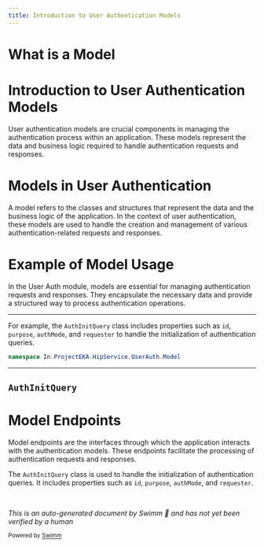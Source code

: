 ```yaml
---
title: Introduction to User Authentication Models
---
```

# What is a Model

# Introduction to User Authentication Models

User authentication models are crucial components in managing the authentication process within an application. These models represent the data and business logic required to handle authentication requests and responses.

# Models in User Authentication

A model refers to the classes and structures that represent the data and the business logic of the application. In the context of user authentication, these models are used to handle the creation and management of various authentication-related requests and responses.

# Example of Model Usage

In the User Auth module, models are essential for managing authentication requests and responses. They encapsulate the necessary data and provide a structured way to process authentication operations.

<SwmSnippet path="/src/In.ProjectEKA.HipService/UserAuth/Model/AuthInitQuery.cs" line="3">

---

For example, the <SwmToken path="src/In.ProjectEKA.HipService/UserAuth/Model/AuthInitQuery.cs" pos="5:5:5" line-data="    public class AuthInitQuery">`AuthInitQuery`</SwmToken> class includes properties such as <SwmToken path="src/In.ProjectEKA.HipService/UserAuth/Model/AuthInitQuery.cs" pos="7:5:5" line-data="        public string id { get; }">`id`</SwmToken>, <SwmToken path="src/In.ProjectEKA.HipService/UserAuth/Model/AuthInitQuery.cs" pos="8:5:5" line-data="        public string purpose { get; } = KYC_AND_LINK;">`purpose`</SwmToken>, <SwmToken path="src/In.ProjectEKA.HipService/UserAuth/Model/AuthInitQuery.cs" pos="9:5:5" line-data="        public string authMode { get; }">`authMode`</SwmToken>, and <SwmToken path="src/In.ProjectEKA.HipService/UserAuth/Model/AuthInitQuery.cs" pos="10:5:5" line-data="        public Requester requester { get; }">`requester`</SwmToken> to handle the initialization of authentication queries.

```c#
namespace In.ProjectEKA.HipService.UserAuth.Model
```

---

</SwmSnippet>

## <SwmToken path="src/In.ProjectEKA.HipService/UserAuth/Model/AuthInitQuery.cs" pos="5:5:5" line-data="    public class AuthInitQuery">`AuthInitQuery`</SwmToken>

# Model Endpoints

Model endpoints are the interfaces through which the application interacts with the authentication models. These endpoints facilitate the processing of authentication requests and responses.

The <SwmToken path="src/In.ProjectEKA.HipService/UserAuth/Model/AuthInitQuery.cs" pos="5:5:5" line-data="    public class AuthInitQuery">`AuthInitQuery`</SwmToken> class is used to handle the initialization of authentication queries. It includes properties such as <SwmToken path="src/In.ProjectEKA.HipService/UserAuth/Model/AuthInitQuery.cs" pos="7:5:5" line-data="        public string id { get; }">`id`</SwmToken>, <SwmToken path="src/In.ProjectEKA.HipService/UserAuth/Model/AuthInitQuery.cs" pos="8:5:5" line-data="        public string purpose { get; } = KYC_AND_LINK;">`purpose`</SwmToken>, <SwmToken path="src/In.ProjectEKA.HipService/UserAuth/Model/AuthInitQuery.cs" pos="9:5:5" line-data="        public string authMode { get; }">`authMode`</SwmToken>, and <SwmToken path="src/In.ProjectEKA.HipService/UserAuth/Model/AuthInitQuery.cs" pos="10:5:5" line-data="        public Requester requester { get; }">`requester`</SwmToken>.

&nbsp;

*This is an auto-generated document by Swimm 🌊 and has not yet been verified by a human*

<SwmMeta version="3.0.0" repo-id="Z2l0aHViJTNBJTNBaGlwLXNlcnZpY2UlM0ElM0FTd2ltbS1EZW1v" repo-name="hip-service"><sup>Powered by [Swimm](/)</sup></SwmMeta>
